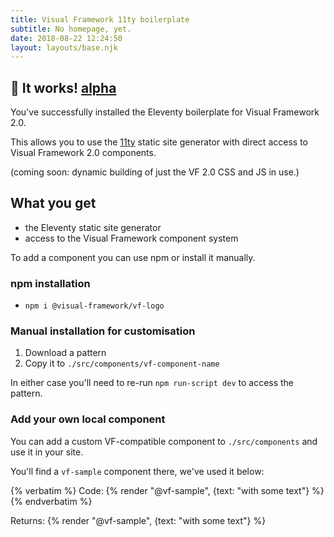 ```yaml
---
title: Visual Framework 11ty boilerplate
subtitle: No homepage, yet.
date: 2018-08-22 12:24:50
layout: layouts/base.njk
---
```


<section class="vf-intro | embl-grid embl-grid--has-centered-content">
<div>
  <!-- empty -->
</div>
<div>
  <h1 class="vf-intro__heading vf-intro__heading--has-tag">👋 It works! <a href="" class="vf-badge vf-badge--primary vf-badge--phases">alpha</a></h1>
  <p class="vf-lede">You've successfully installed the Eleventy boilerplate for Visual Framework 2.0.</p>

  <p class="vf-intro__text">This allows you to use the <a class="vf-link" href="https://www.11ty.io">11ty</a> static site generator with direct access to Visual Framework 2.0 components.

  (coming soon: dynamic building of just the VF 2.0 CSS and JS in use.)</p>
</div>
</section>


## What you get

- the Eleventy static site generator
- access to the Visual Framework component system

To add a component you can use npm or install it manually.

### npm installation

- `npm i @visual-framework/vf-logo`

### Manual installation for customisation

1. Download a pattern
2. Copy it to `./src/components/vf-component-name`

In either case you'll need to re-run `npm run-script dev` to access the pattern.

### Add your own local component

You can add a custom VF-compatible component to `./src/components` and use it in
your site.

You'll find a `vf-sample` component there, we've used it below:

<div class="vf-box">
{% verbatim %}
Code: {% render "@vf-sample", {text: "with some text"} %}
{% endverbatim %}

Returns: {% render "@vf-sample", {text: "with some text"} %}
</div>
